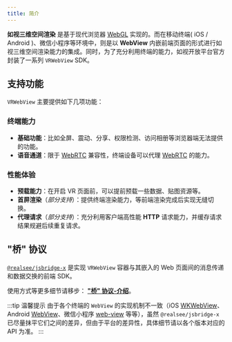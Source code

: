 ```yaml
---
title: 简介
---
```


**如视三维空间渲染** 是基于现代浏览器 [WebGL](https://www.khronos.org/webgl/) 实现的。而在移动终端( iOS / Android )、微信小程序等环境中，则是以 **WebView** 内嵌前端页面的形式进行如视三维空间渲染能力的集成。同时，为了充分利用终端的能力，如视开放平台官方封装了一系列 `VRWebView` SDK。

## 支持功能

`VRWebView` 主要提供如下几项功能：

### 终端能力

- **基础功能**：比如全屏、震动、分享、权限检测、访问相册等浏览器端无法提供的功能。
- **语音通道**：限于 [WebRTC](https://webrtc.org/) 兼容性，终端设备可以代理 [WebRTC](https://webrtc.org/) 的能力。

### 性能体验

- **预载能力**：在开启 VR 页面前，可以提前预载一些数据、贴图资源等。
- **首屏渲染**（_部分支持_）：提供终端渲染能力，等前端渲染完成后实现无缝切换。
- **代理请求**（_部分支持_）：充分利用客户端高性能 **HTTP** 请求能力，并缓存请求结果规避后续重复请求。

## "桥" 协议

[`@realsee/jsbridge-x`](https://www.npmjs.com/package/@realsee/jsbridge-x) 是实现 `VRWebView` 容器与其嵌入的 Web 页面间的消息传递和数据交换的前端 SDK。

使用方式等更多细节请移步： **["桥" 协议-介绍](/docs/webview/jsbridge/intro)**。

:::tip 温馨提示
由于各个终端的 `WebView` 的实现机制不一致（iOS [WKWebView](https://developer.apple.com/documentation/webkit/wkwebview)、Android [WebView](https://developer.android.com/reference/android/webkit/WebView)、微信小程序 [web-view](https://developers.weixin.qq.com/miniprogram/dev/component/web-view.html) 等等），虽然 `@realsee/jsbridge-x` 已尽量抹平它们之间的差异，但由于平台的差异性，具体细节请以各个版本对应的 API 为准。
:::
